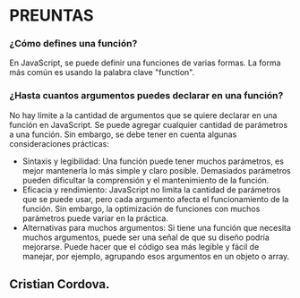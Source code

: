 # PREUNTAS

### ¿Cómo defines una función?
 En JavaScript, se puede definir una funciones de varias formas. La forma más común es usando la palabra clave "function".

### ¿Hasta cuantos argumentos puedes declarar en una función?
 No hay límite a la cantidad de argumentos que se quiere declarar en una función en JavaScript. Se puede agregar cualquier cantidad de parámetros a una función. Sin embargo, se debe tener en cuenta algunas consideraciones prácticas:
 
- Sintaxis y legibilidad: Una función puede tener muchos parámetros, es mejor mantenerla lo más simple y claro posible. Demasiados parámetros pueden dificultar la comprensión y el mantenimiento de la función.
- Eficacia y rendimiento: JavaScript no limita la cantidad de parámetros que se puede usar, pero cada argumento afecta el funcionamiento de la función. Sin embargo, la optimización de funciones con muchos parámetros puede variar en la práctica.
- Alternativas para muchos argumentos: Si tiene una función que necesita muchos argumentos, puede ser una señal de que su diseño podría mejorarse. Puede hacer que el código sea más legible y fácil de manejar, por ejemplo, agrupando esos argumentos en un objeto o array.
## Cristian Cordova.